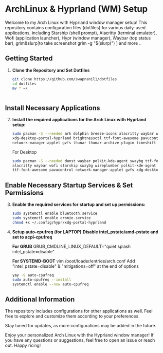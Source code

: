 # ArchLinux & Hyprland (WM) Setup

Welcome to my Arch Linux with Hyprland window manager setup! This repository contains configuration files (dotfiles) for various daily-used applications, including Starship (shell prompt), Alacritty (terminal emulator), Wofi (application launcher), Hypr (window manager), Waybar (top status bar), grim&slurp[to take screenshot grim -g "$(slurp)") ] and more ..

## Getting Started

1. **Clone the Repository and Set Dotfiles**
   ```bash
   git clone https://github.com/swapnanil1/dotfiles  
   cd dotfiles
   mv * ~/
 
## Install Necessary Applications
2. **Install the required applications for the Arch Linux with Hyprland setup:**
   ```bash
   sudo pacman -S --needed ark dolphin breeze-icons alacritty waybar wofi starship swaybg wireplumber polkit-kde-agent \
   xdg-desktop-portal-hyprland brightnessctl ttf-font-awesome pavucontrol bluez bluez-utils blueman \
   network-manager-applet gvfs thunar thunar-archive-plugin timeshift neovim grim slurp
   ```
   For Desktop
   ```bash
   sudo pacman -S --needed dunst waybar polkit-kde-agent swaybg ttf-font-awesome ark dolphin breeze-icons \
   alacritty waybar wofi starship swaybg wireplumber polkit-kde-agent xdg-desktop-portal-hyprland brightnessctl \
   ttf-font-awesome pavucontrol network-manager-applet gvfs xdg-desktop-portal-wlr
   ```
## Enable Necessary Startup Services & Set Permissions
3. **Enable the required services for startup and set up permissions:**
   ```bash
   sudo systemctl enable bluetooth.service
   sudo systemctl enable cronie.service
   chmod +x ~/.config/hypr/xdg-portal-hyprland

4. **Setup auto-cpufreq (for LAPTOP)**
**Disable intel_pstate/amd-pstate and set to acpi-cpufreq**

   **For GRUB** 
   GRUB_CMDLINE_LINUX_DEFAULT="quiet splash intel_pstate=disable"

   **For SYSTEMD-BOOT**
   vim /boot/loader/entries/arch.conf
   Add "intel_pstate=disable" & "mitigations=off" at the end of options 
   ```bash
   yay -S auto-cpufreq
   sudo auto-cpufreq --install
   systemctl enable --now auto-cpufreq 
## Additional Information
The repository includes configurations for other applications as well. Feel free to explore and customize them according to your preferences.

Stay tuned for updates, as more configurations may be added in the future.

Enjoy your personalized Arch Linux with the Hyprland window manager! If you have any questions or suggestions, feel free to open an issue or reach out. Happy ricing!
